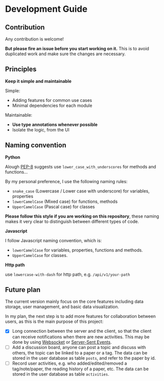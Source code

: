 # Development Guide

## Contribution
Any contribution is welcome! 

**But please fire an issue before you start working on it.** 
This is to avoid duplicated work and make sure the changes are necessary.

## Principles
**Keep it simple and maintainable**

Simple:
- Adding features for common use cases
- Minimal dependencies for each module

Maintainable:
- **Use type annotations whenever possible**
- Isolate the logic, from the UI

## Naming convention
**Python**

Alough [PEP-8](https://peps.python.org/pep-0008/#function-and-variable-names) suggests use `lower_case_with_underscores` for methods and functions...  

By my personal preference, I use the following naming rules: 
- `snake_case` (Lowercase / Lower case with underscore) for variables, properties
- `lowerCamelCase` (Mixed case) for functions, methods
- `UpperCamelCase` (Pascal case) for classes

**Please follow this style if you are working on this repository**, these naming makes it very clear to distinguish between different types of code.

**Javascript**   

I follow Javascript naming convention, which is:
- `lowerCamelCase` for variables, properties, functions and methods.
- `UpperCamelCase` for classes.

**Http path**  

use `lowercase-with-dash` for http path, e.g. `/api/v1/your-path`


## Future plan

The current version mainly focus on the core features including data storage, user management, and basic data visualization.

In my plan, the next step is to add more features for collaboration between users, as this is the main purpose of this project:
- [x] Long connection between the server and the client, so that the client can receive notifications when there are new activities. This may be done by using [Websocket](https://developer.mozilla.org/en-US/docs/Web/API/WebSockets_API) or [Server-Sent Events](https://developer.mozilla.org/en-US/docs/Web/API/Server-sent_events/Using_server-sent_events).
- [ ] Add a discussion board, anyone can post a topic and discuss with others, the topic can be linked to a paper or a tag. The data can be stored in the user database as table `posts`, and refer to the paper by id. 
- [ ] Record user activities, e.g. who added/edited/removed a tag/note/paper, the reading history of a paper, etc. The data can be stored in the user database as table `activities`.